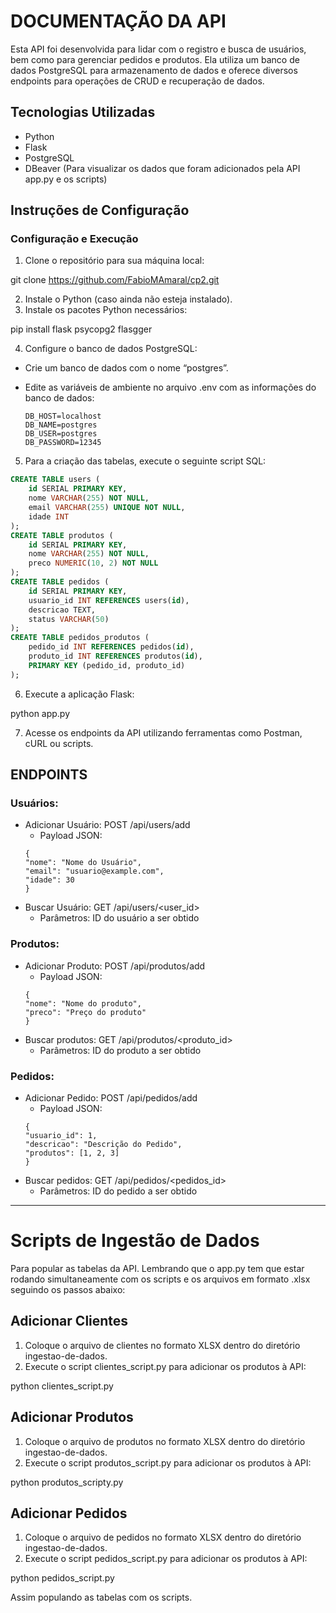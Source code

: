 # DOCUMENTAÇÃO DA API

Esta API foi desenvolvida para lidar com o registro e busca de usuários, bem como para gerenciar pedidos e produtos. Ela utiliza um banco de dados PostgreSQL para armazenamento de dados e oferece diversos endpoints para operações de CRUD e recuperação de dados.

## Tecnologias Utilizadas

- Python
- Flask
- PostgreSQL
- DBeaver (Para visualizar os dados que foram adicionados pela API app.py e os scripts)

## Instruções de Configuração

### Configuração e Execução

1. Clone o repositório para sua máquina local:

git clone https://github.com/FabioMAmaral/cp2.git

2. Instale o Python (caso ainda não esteja instalado).
3. Instale os pacotes Python necessários:

pip install flask psycopg2 flasgger

4. Configure o banco de dados PostgreSQL:
- Crie um banco de dados com o nome “postgres”.
- Edite as variáveis de ambiente no arquivo .env com as informações do banco de dados:

  ```
  DB_HOST=localhost
  DB_NAME=postgres
  DB_USER=postgres
  DB_PASSWORD=12345
  ```

5. Para a criação das tabelas, execute o seguinte script SQL:

```sql
CREATE TABLE users (
    id SERIAL PRIMARY KEY,
    nome VARCHAR(255) NOT NULL,
    email VARCHAR(255) UNIQUE NOT NULL,
    idade INT
);
CREATE TABLE produtos (
    id SERIAL PRIMARY KEY,
    nome VARCHAR(255) NOT NULL,
    preco NUMERIC(10, 2) NOT NULL
);
CREATE TABLE pedidos (
    id SERIAL PRIMARY KEY,
    usuario_id INT REFERENCES users(id),
    descricao TEXT,
    status VARCHAR(50)
);
CREATE TABLE pedidos_produtos (
    pedido_id INT REFERENCES pedidos(id),
    produto_id INT REFERENCES produtos(id),
    PRIMARY KEY (pedido_id, produto_id)
);
 ```
6. Execute a aplicação Flask:

python app.py

7. Acesse os endpoints da API utilizando ferramentas como Postman, cURL ou scripts.

## ENDPOINTS

### Usuários:
- Adicionar Usuário: POST /api/users/add
    - Payload JSON:
  ```
  {
  "nome": "Nome do Usuário",
  "email": "usuario@example.com",
  "idade": 30
  }
  ```
- Buscar Usuário: GET /api/users/<user_id>
    - Parâmetros: ID do usuário a ser obtido

### Produtos:
- Adicionar Produto: POST /api/produtos/add
    - Payload JSON:
   ```
  {
   "nome": "Nome do produto",
   "preco": "Preço do produto"
   }
   ```
- Buscar produtos: GET /api/produtos/<produto_id>
    - Parâmetros: ID do produto a ser obtido

### Pedidos:
- Adicionar Pedido: POST /api/pedidos/add
    - Payload JSON:
   ```
  {
   "usuario_id": 1,
   "descricao": "Descrição do Pedido",
   "produtos": [1, 2, 3]
   }
   ```
- Buscar pedidos: GET /api/pedidos/<pedidos_id>
    - Parâmetros: ID do pedido a ser obtido

--------------------------------------------------------------------------------
# Scripts de Ingestão de Dados
Para popular as tabelas da API.
Lembrando que o app.py tem que estar rodando simultaneamente com os scripts e os arquivos em formato .xlsx seguindo os passos abaixo:

## Adicionar Clientes
1. Coloque o arquivo de clientes no formato XLSX dentro do diretório ingestao-de-dados.
2. Execute o script clientes_script.py para adicionar os produtos à API:

python clientes_script.py

## Adicionar Produtos
1. Coloque o arquivo de produtos no formato XLSX dentro do diretório ingestao-de-dados.
2. Execute o script produtos_script.py para adicionar os produtos à API:

python produtos_scripty.py

## Adicionar Pedidos
1. Coloque o arquivo de pedidos no formato XLSX dentro do diretório ingestao-de-dados.
2. Execute o script pedidos_script.py para adicionar os produtos à API:

python pedidos_script.py

Assim populando as tabelas com os scripts.
